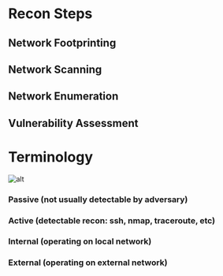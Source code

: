 # Recon Steps

## Network Footprinting
## Network Scanning
## Network Enumeration
## Vulnerability Assessment

# Terminology
![alt](https://git.cybbh.space/net/public/raw/master/modules/networking/slides-v4/images/recon.png)
### Passive (not usually detectable by adversary)
### Active (detectable recon: ssh, nmap, traceroute, etc)
### Internal (operating on local network)
### External (operating on external network)
